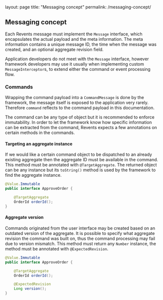 layout: page
title: "Messaging concept"
permalink: /messaging-concept/

## Messaging concept

Each Revents message must implement the `Message` interface, which encapsulates the actual payload and the meta information.
The meta information contains a unique message ID, the time when the message was created, and an optional aggregate revision field.

Application developers do not meet with the `Message` interface, however framework developers may use it usually when implementing custom `MessageInterceptor`s,
to extend either the command or event processing flow.

### Commands

Wrapping the command payload into a `CommandMessage` is done by the framework, the message itself is exposed to the application very rarely. Therefore `command` reflects
to the command payload in this documentation.

The command can be any type of object but it is recommended to enforce immutability. In order to let the framework know how specific information can be extracted from the command,
Revents expects a few annotations on certain methods in the commands.

#### Targeting an aggregate instance

If we would like a certain command object to be dispatched to an already existing aggregate then the aggregate ID must be available in the command. This method must be annotated
with `@TargetAggregate`. The returned object can be any instance but its `toString()` method is used by the framework to find the aggregate instance.

```java
@Value.Immutable
public interface ApproveOrder {

    @TargetAggregate
    OrderId orderId();
}
```

#### Aggregate version

Commands originated from the user interface may be created based on an outdated version of the aggregate. It is possible to specify what aggregate revision the command was built on,
thus the command processing may fail due to version mismatch. This method must return any `Number` instance, the method must be annotated with `@ExpectedRevision`.

```java
@Value.Immutable
public interface ApproveOrder {

    @TargetAggregate
    OrderId orderId();

    @ExpectedRevision
    Long version();
}
```
